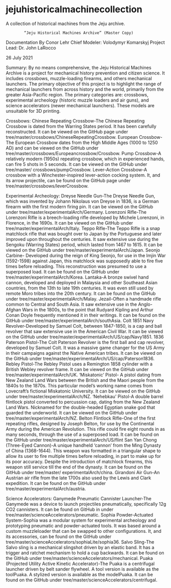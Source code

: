 # jejuhistoricalmachinecollection
A collection of historical machines from the Jeju archive. 



			“Jeju Historical Machines Archive” (Master Copy)
Documentation By Conor Lehr
Chief Modeler: Volodymyr Komarskyj
Project Lead: Dr. John LaRocco

26 July 2021

Summary: By no means comprehensive, the Jeju Historical Machines Archive is a project for mechanical history prevention and citizen science. It includes crossbows, muzzle-loading firearms, and others mechanical launchers. The primary objective of this project is to highlight the range of mechanical launchers from across history and the world, primarily from the greater Asia-Pacific region. The primary categories are: crossbows, experimental archeology (historic muzzle loaders and air guns), and science accelerators (newer mechanical launchers). These models are unsuitable for 3D printing.  

Crossbows:
Chinese Repeating Crossbow-The Chinese Repeating Crossbow is dated from the Warring States period. It has been carefully reconstructed. It can be viewed on the GitHub page under tree/master/crossbows/ChineseRepeatingCrossbow.
European Crossbow-The European Crossbow dates from the High Middle Ages (1000 to 1250 AD) and can be viewed on the GitHub under tree/master/crossbows/Europeancrossbow/Crossbow.
Pump Crossbow-A relatively modern (1950s) repeating crossbow, which in experienced hands, can fire 5 shots in 5 seconds. It can be viewed on the GitHub under tree/master/ crossbows/pumpCrossbow.
Lever-Action Crossbow-A crossbow with a Winchester-inspired lever-action cocking system. It, and its arrow projectile, can be found on the GitHub page under tree/master/crossbows/leverCrossbow.

Experimental Archeology:
Dreyse Needle Gun-The Dreyse Needle Gun, which was invented by Johann Nikolaus von Dreyse in 1836, is a German firearm with the first modern firing pin. It can be viewed on the GitHub under tree/master/experimentalArch/Germany.
Lorenzoni Rifle-The Lorenzoni Rifle is a breech-loading rifle developed by Michele Lorenzoni, in Florence, in the 1690s. It can be viewed on the GitHub under tree/master/experimentalArch/Italy.
Teppo Rifle-The Teppo Rifle is a snap matchlock rifle that was bought over to Japan by the Portuguese and later improved upon throughout the centuries. It saw extensive use during the Sengoku (Warring States) period, which lasted from 1467 to 1615. It can be viewed on the GitHub under tree/master/experimentalArch/Japan.
Seonjo Carbine- Developed during the reign of King Seonjo, for use in the Imjin War (1592-1598) against Japan, this matchlock was supposedly able to fire five times before reloading. This reconstruction was presumed to use a superposed load. It can be found on the GitHub under tree/master/experimentalArch/Korea.
Lantaka-A bronze swivel hand cannon, developed and deployed in Malaysia and other Southeast Asian countries, from the 13th to late 19th centuries. It was even still used by remote Moro tribes into the 20th century. It can be found on the GitHub under tree/master/experimentalArch/Malay.
Jezail-Often a handmade rifle common to Central and South Asia. It saw extensive use in the Anglo-Afghan Wars in the 1800s, to the point that Rudyard Kipling and Arthur Conan Doyle frequently mentioned it in their writings. It can be found on the GitHub under tree/master/experimentalArch/southAsia.
Colt 1851 Navy Revolver-Developed by Samuel Colt, between 1847-1850, is a cap and ball revolver that saw extensive use in the American Civil War. It can be viewed on the GitHub under tree/master/experimentalArch/US/cap/Navy1851.
1836 Paterson Pistol-The Colt Paterson Revolver is the first ball and cap revolver, developed by Samuel Colt. It was a massive game changer for the US Army in their campaigns against the Native American tribes. It can be viewed on the GitHub under tree/master/experimentalArch/US/cap/Paterson1836.
Rebley Pistol-The Rebley Pistol uses a Remington 1858 cylinder with a British Webley revolver frame. It can be viewed on the GitHub under tree/master/experimentalArch/UK.
‘Miskatonic’ Pistol- A pistol dating from New Zealand Land Wars between the British and the Maori people from the 1840s to the 1870s. This particular model’s working name comes from Lovecraft’s fictional Miskatonic University. It can be viewed on the GitHub under tree/master/experimentalArch/NZ.
‘Nehebkau’ Pistol-A double barrel flintlock pistol converted to percussion cap, dating from the New Zealand Land Wars. Nicknamed for the double-headed Egyptian snake god that guarded the underworld. It can be viewed on the GitHub under tree/master/experimentalArch/NZ.
Belton Flintlock Rifle-One of the first repeating rifles, designed by Joseph Belton, for use by the Continental Army during the American Revolution. This rifle could fire eight rounds in as many seconds, through the use of a superposed load. It can be found on the GitHub under tree/master/experimentalArch/US/flint
San Yan Chong (Three-Eyed Cannon)-A unique handheld ‘cannon’ from the Ming Dynasty of China (1368-1644). This weapon was formatted in a triangular shape to allow its user to fire multiple times before reloading, in part to make up for its poor accuracy. Despite the introduction of matchlock firearms, this weapon still service till the end of the dynasty. It can be found on the GitHub under tree/master/ experimentalArch/china.
Girandoni Air Gun-An Austrian air rifle from the late 1700s also used by the Lewis and Clark expedition. It can be found on the GitHub under tree/master/experimentalArch/austria.

Science Accelerators:
Ganymede Pneumatic Cannister Launcher-The Ganymede was a device to launch projectiles pneumatically, specifically 12g CO2 cannisters. It can be found on GitHub in under tree/master/scienceAccelerators/pneumatic.
Sophia Powder-Actuated System-Sophia was a modular system for experimental archeology and prototyping pneumatic and powder-actuated tools. It was based around a custom muzzleloader that can be swapped to other configurations. It, and its accessories, can be found on the GitHub under tree/master/scienceAccelerators/sophiaLite/sophia36.
Salvo Sling-The Salvo sling is a mechanical slingshot driven by an elastic band. It has a trigger and ratchet mechanism to hold a cup backwards. It can be found on the GitHub under tree/master/scienceAccelerators/mechanical. 
Puaka (Projected Utility Active Kinetic Accelerator)-The Puaka is a centrifugal launcher driven by belt sander flywheel. A tool version is available as the toolPuaka. A stylized version is available as the modelPuaka. It can be found on the GitHub under tree/master/scienceAccelerators/centrifugal. 

 





